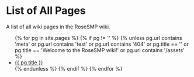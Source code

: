 # List of All Pages

A list of all wiki pages in the RoseSMP wiki.

<!-- NOTE TO CONTRIBUTORS: This page auto-generates itself thanks to the magic of Jekyll and Liquid. DO NOT EDIT IT!!! -->

<ul>
  {% for pg in site.pages %}
      {% if pg != '' %}
      {% unless pg.url contains 'meta' or pg.url contains 'test' or pg.url contains '404' or pg.title == '' or pg.title == 'Welcome to the RoseSMP wiki!' or pg.url contains '/assets' %}
    <li>
      <a href="{{ pg.url }}">{{ pg.title }}</a>
    </li>
      {% endunless %}
      {% endif %}
  {% endfor %}
</ul>
